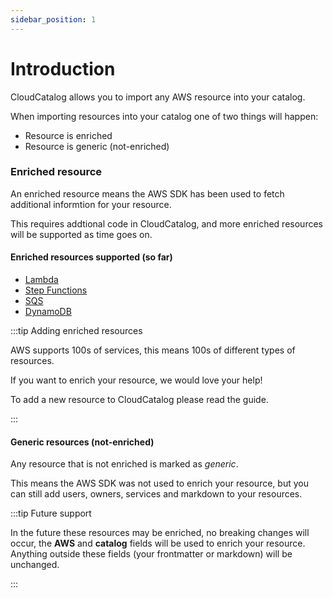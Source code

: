 ```yaml
---
sidebar_position: 1
---
```


# Introduction

CloudCatalog allows you to import any AWS resource into your catalog.

When importing resources into your catalog one of two things will happen:

- Resource is enriched
- Resource is generic (not-enriched)

### Enriched resource

An enriched resource means the AWS SDK has been used to fetch additional informtion for your resource. 

This requires addtional code in CloudCatalog, and more enriched resources will be supported as time goes on.

#### Enriched resources supported (so far)

- [Lambda](/docs/overview/guides/resources/AWS/Lambda/adding-lambda-resource)
- [Step Functions](/docs/overview/guides/resources/AWS/Step%20Functions/adding-stepfunction-resource)
- [SQS](/docs/overview/guides/resources/AWS/SQS/adding-resource)
- [DynamoDB](/docs/overview/guides/resources/AWS/DynamoDB/adding-resource)

:::tip Adding enriched resources

AWS supports 100s of services, this means 100s of different types of resources.

If you want to enrich your resource, we would love your help!

To add a new resource to CloudCatalog please read the guide.

:::

#### Generic resources (not-enriched)

Any resource that is not enriched is marked as *generic*. 

This means the AWS SDK was not used to enrich your resource, but you can still add users, owners, services and markdown to your resources.

:::tip Future support

In the future these resources may be enriched, no  breaking changes will occur, the **AWS** and **catalog** fields will be used to enrich your resource. Anything outside these fields (your frontmatter or markdown) will be unchanged.

:::